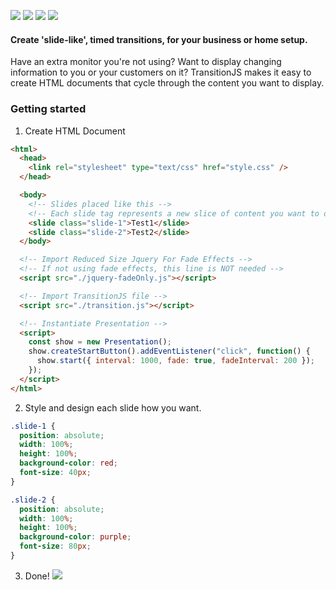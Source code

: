 ![](https://i.imgur.com/iRrJ3hi.png)
![](https://img.shields.io/maintenance/yes/2019.svg?style=for-the-badge) ![](https://img.shields.io/github/size/temannin/TransitionJS/transition.min.js.svg?style=for-the-badge) ![](https://img.shields.io/badge/license-MIT-blue.svg?style=for-the-badge)

#### Create 'slide-like', timed transitions, for your business or home setup.

Have an extra monitor you're not using? Want to display changing information to you or your customers on it?
TransitionJS makes it easy to create HTML documents that cycle through the content you want to display.

### Getting started

1. Create HTML Document

```html
<html>
  <head>
    <link rel="stylesheet" type="text/css" href="style.css" />
  </head>

  <body>
    <!-- Slides placed like this -->
    <!-- Each slide tag represents a new slice of content you want to display -->
    <slide class="slide-1">Test1</slide>
    <slide class="slide-2">Test2</slide>
  </body>

  <!-- Import Reduced Size Jquery For Fade Effects -->
  <!-- If not using fade effects, this line is NOT needed -->
  <script src="./jquery-fadeOnly.js"></script>

  <!-- Import TransitionJS file -->
  <script src="./transition.js"></script>

  <!-- Instantiate Presentation -->
  <script>
    const show = new Presentation();
    show.createStartButton().addEventListener("click", function() {
      show.start({ interval: 1000, fade: true, fadeInterval: 200 });
    });
  </script>
</html>

```

2. Style and design each slide how you want.

```css
.slide-1 {
  position: absolute;
  width: 100%;
  height: 100%;
  background-color: red;
  font-size: 40px;
}

.slide-2 {
  position: absolute;
  width: 100%;
  height: 100%;
  background-color: purple;
  font-size: 80px;
}
```

3. Done!
   <img src="https://i.imgur.com/rNLeI9i.gif" />
